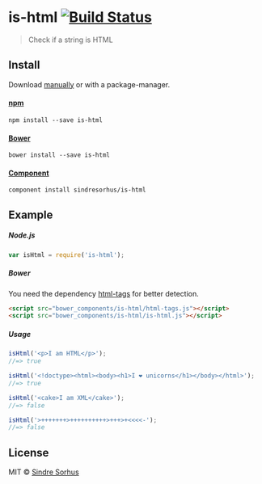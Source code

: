 # is-html [![Build Status](https://secure.travis-ci.org/sindresorhus/is-html.png?branch=master)](http://travis-ci.org/sindresorhus/is-html)

> Check if a string is HTML


## Install

Download [manually](https://github.com/sindresorhus/is-html/releases) or with a package-manager.

#### [npm](https://npmjs.org/package/is-html)

```
npm install --save is-html
```

#### [Bower](http://bower.io)

```
bower install --save is-html
```

#### [Component](https://github.com/component/component)

```
component install sindresorhus/is-html
```


## Example

##### Node.js

```js
var isHtml = require('is-html');
```

##### Bower

You need the dependency [html-tags](https://github.com/sindresorhus/html-tags) for better detection.

```html
<script src="bower_components/is-html/html-tags.js"></script>
<script src="bower_components/is-html/is-html.js"></script>
```

##### Usage

```js
isHtml('<p>I am HTML</p>');
//=> true

isHtml('<!doctype><html><body><h1>I ❤ unicorns</h1></body></html>');
//=> true

isHtml('<cake>I am XML</cake>');
//=> false

isHtml('>+++++++>++++++++++>+++>+<<<<-');
//=> false
```


## License

MIT © [Sindre Sorhus](http://sindresorhus.com)
